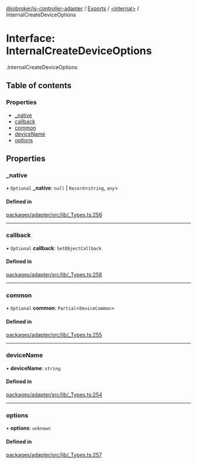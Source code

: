 [@iobroker/js-controller-adapter](../README.md) / [Exports](../modules.md) / [<internal\>](../modules/internal_.md) / InternalCreateDeviceOptions

# Interface: InternalCreateDeviceOptions

[<internal>](../modules/internal_.md).InternalCreateDeviceOptions

## Table of contents

### Properties

- [\_native](internal_.InternalCreateDeviceOptions.md#_native)
- [callback](internal_.InternalCreateDeviceOptions.md#callback)
- [common](internal_.InternalCreateDeviceOptions.md#common)
- [deviceName](internal_.InternalCreateDeviceOptions.md#devicename)
- [options](internal_.InternalCreateDeviceOptions.md#options)

## Properties

### \_native

• `Optional` **\_native**: ``null`` \| `Record`<`string`, `any`\>

#### Defined in

[packages/adapter/src/lib/_Types.ts:256](https://github.com/ioBroker/ioBroker.js-controller/blob/3e0001c1/packages/adapter/src/lib/_Types.ts#L256)

___

### callback

• `Optional` **callback**: `SetObjectCallback`

#### Defined in

[packages/adapter/src/lib/_Types.ts:258](https://github.com/ioBroker/ioBroker.js-controller/blob/3e0001c1/packages/adapter/src/lib/_Types.ts#L258)

___

### common

• `Optional` **common**: `Partial`<`DeviceCommon`\>

#### Defined in

[packages/adapter/src/lib/_Types.ts:255](https://github.com/ioBroker/ioBroker.js-controller/blob/3e0001c1/packages/adapter/src/lib/_Types.ts#L255)

___

### deviceName

• **deviceName**: `string`

#### Defined in

[packages/adapter/src/lib/_Types.ts:254](https://github.com/ioBroker/ioBroker.js-controller/blob/3e0001c1/packages/adapter/src/lib/_Types.ts#L254)

___

### options

• **options**: `unknown`

#### Defined in

[packages/adapter/src/lib/_Types.ts:257](https://github.com/ioBroker/ioBroker.js-controller/blob/3e0001c1/packages/adapter/src/lib/_Types.ts#L257)
